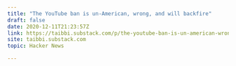 ```yaml
---
title: "The YouTube ban is un-American, wrong, and will backfire"
draft: false
date: 2020-12-11T21:23:57Z
link: https://taibbi.substack.com/p/the-youtube-ban-is-un-american-wrong?utm_medium=RSS&utm_source=hune
site: taibbi.substack.com
topic: Hacker News  

---
```


